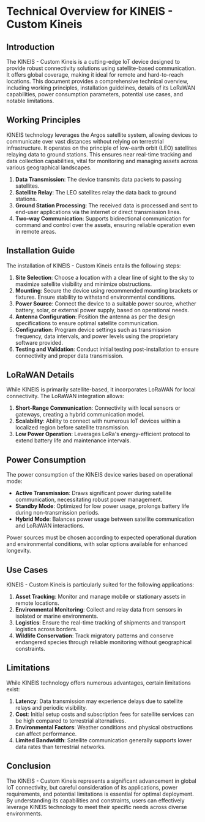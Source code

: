 # Technical Overview for KINEIS - Custom Kineis

## Introduction
The KINEIS - Custom Kineis is a cutting-edge IoT device designed to provide robust connectivity solutions using satellite-based communication. It offers global coverage, making it ideal for remote and hard-to-reach locations. This document provides a comprehensive technical overview, including working principles, installation guidelines, details of its LoRaWAN capabilities, power consumption parameters, potential use cases, and notable limitations.

## Working Principles
KINEIS technology leverages the Argos satellite system, allowing devices to communicate over vast distances without relying on terrestrial infrastructure. It operates on the principle of low-earth orbit (LEO) satellites relaying data to ground stations. This ensures near real-time tracking and data collection capabilities, vital for monitoring and managing assets across various geographical landscapes.

1. **Data Transmission**: The device transmits data packets to passing satellites.
2. **Satellite Relay**: The LEO satellites relay the data back to ground stations.
3. **Ground Station Processing**: The received data is processed and sent to end-user applications via the internet or direct transmission lines.
4. **Two-way Communication**: Supports bidirectional communication for command and control over the assets, ensuring reliable operation even in remote areas.

## Installation Guide
The installation of KINEIS - Custom Kineis entails the following steps:

1. **Site Selection**: Choose a location with a clear line of sight to the sky to maximize satellite visibility and minimize obstructions.
2. **Mounting**: Secure the device using recommended mounting brackets or fixtures. Ensure stability to withstand environmental conditions.
3. **Power Source**: Connect the device to a suitable power source, whether battery, solar, or external power supply, based on operational needs.
4. **Antenna Configuration**: Position the antenna as per the design specifications to ensure optimal satellite communication.
5. **Configuration**: Program device settings such as transmission frequency, data intervals, and power levels using the proprietary software provided.
6. **Testing and Validation**: Conduct initial testing post-installation to ensure connectivity and proper data transmission.

## LoRaWAN Details
While KINEIS is primarily satellite-based, it incorporates LoRaWAN for local connectivity. The LoRaWAN integration allows:

1. **Short-Range Communication**: Connectivity with local sensors or gateways, creating a hybrid communication model.
2. **Scalability**: Ability to connect with numerous IoT devices within a localized region before satellite transmission.
3. **Low Power Operation**: Leverages LoRa's energy-efficient protocol to extend battery life and maintenance intervals.

## Power Consumption
The power consumption of the KINEIS device varies based on operational mode:

- **Active Transmission**: Draws significant power during satellite communication, necessitating robust power management.
- **Standby Mode**: Optimized for low power usage, prolongs battery life during non-transmission periods.
- **Hybrid Mode**: Balances power usage between satellite communication and LoRaWAN interactions.

Power sources must be chosen according to expected operational duration and environmental conditions, with solar options available for enhanced longevity.

## Use Cases
KINEIS - Custom Kineis is particularly suited for the following applications:

1. **Asset Tracking**: Monitor and manage mobile or stationary assets in remote locations.
2. **Environmental Monitoring**: Collect and relay data from sensors in isolated or marine environments.
3. **Logistics**: Ensure the real-time tracking of shipments and transport logistics across borders.
4. **Wildlife Conservation**: Track migratory patterns and conserve endangered species through reliable monitoring without geographical constraints.

## Limitations
While KINEIS technology offers numerous advantages, certain limitations exist:

1. **Latency**: Data transmission may experience delays due to satellite relays and periodic visibility.
2. **Cost**: Initial setup costs and subscription fees for satellite services can be high compared to terrestrial alternatives.
3. **Environmental Factors**: Weather conditions and physical obstructions can affect performance.
4. **Limited Bandwidth**: Satellite communication generally supports lower data rates than terrestrial networks.

## Conclusion
The KINEIS - Custom Kineis represents a significant advancement in global IoT connectivity, but careful consideration of its applications, power requirements, and potential limitations is essential for optimal deployment. By understanding its capabilities and constraints, users can effectively leverage KINEIS technology to meet their specific needs across diverse environments.